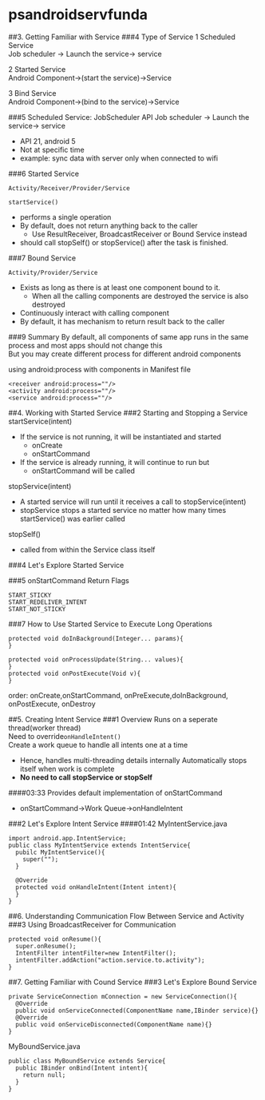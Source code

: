 # psandroidservfunda
##3. Getting Familiar with Service
###4 Type of Service
1 Scheduled Service  
Job scheduler -> Launch the service-> service

2 Started Service  
Android Component->(start the service)->Service  

3 Bind Service  
Android Component->(bind to the service)->Service  


###5 Scheduled Service: JobScheduler API
Job scheduler -> Launch the service-> service  
- API 21, android 5
- Not at specific time
- example: sync data with server only when connected to wifi


###6 Started Service
```
Activity/Receiver/Provider/Service
```
```
startService()
```
- performs a single operation
- By default, does not return anything back to the caller
  - Use ResultReceiver, BroadcastReceiver or Bound Service instead
- should call stopSelf() or stopService() after the task is finished.  

###7 Bound Service
```
Activity/Provider/Service
```
- Exists as long as there is at least one component bound to it.
  - When all the calling components are destroyed the service is also destroyed
- Continuously interact with calling component
- By default, it has mechanism to return result back to the caller

###9 Summary
By default, all components of same app runs in the same process and most apps should not change this  
But you may create different process for different android components  

using android:process with components in Manifest file
```
<receiver android:process=""/>
<activity android:process=""/>
<service android:process=""/>
```

##4. Working with Started Service
###2 Starting and Stopping a Service
startService(intent)
- If the service is not running, it will be instantiated and started
  - onCreate 
  - onStartCommand
- If the service is already running, it will continue to run but
  - onStartCommand will be called


stopService(intent)
- A started service will run until it receives a call to stopService(intent)
- stopService stops a started service no matter how many times startService() was earlier called


stopSelf()
- called from within the Service class itself

###4 Let's Explore Started Service



###5 onStartCommand Return Flags
```
START_STICKY
START_REDELIVER_INTENT
START_NOT_STICKY
```


###7 How to Use Started Service to Execute Long Operations
```
protected void doInBackground(Integer... params){
}

protected void onProcessUpdate(String... values){
}
protected void onPostExecute(Void v){
}
```
order: onCreate,onStartCommand, onPreExecute,doInBackground, onPostExecute, onDestroy

##5. Creating Intent Service
###1 Overview
Runs on a seperate thread(worker thread)  
Need to override```onHandleIntent()```  
Create a work queue to handle all intents one at a time
- Hence, handles multi-threading details internally
Automatically stops itself when work is complete
- __No need to call stopService or stopSelf__


####03:33
Provides default implementation of onStartCommand
- onStartCommand->Work Queue->onHandleIntent


###2 Let's Explore Intent Service
####01:42
MyIntentService.java
```
import android.app.IntentService;
public class MyIntentService extends IntentService{
  pubilc MyIntentService(){
    super("");
  }
  
  @Override
  protected void onHandleIntent(Intent intent){
  }
}
```

##6. Understanding Communication Flow Between Service and Activity
###3 Using BroadcastReceiver for Communication
```
protected void onResume(){
  super.onResume();
  IntentFilter intentFilter=new IntentFilter();
  intentFilter.addAction("action.service.to.activity");
}
```


##7. Getting Familiar with Cound Service
###3 Let's Explore Bound Service
```
private ServiceConnection mConnection = new ServiceConnection(){
  @Override
  public void onServiceConnected(ComponentName name,IBinder service){}
  @Override
  public void onServiceDisconnected(ComponentName name){}
}
```


MyBoundService.java
```
public class MyBoundService extends Service{
  public IBinder onBind(Intent intent){
    return null;
  }
}
```
